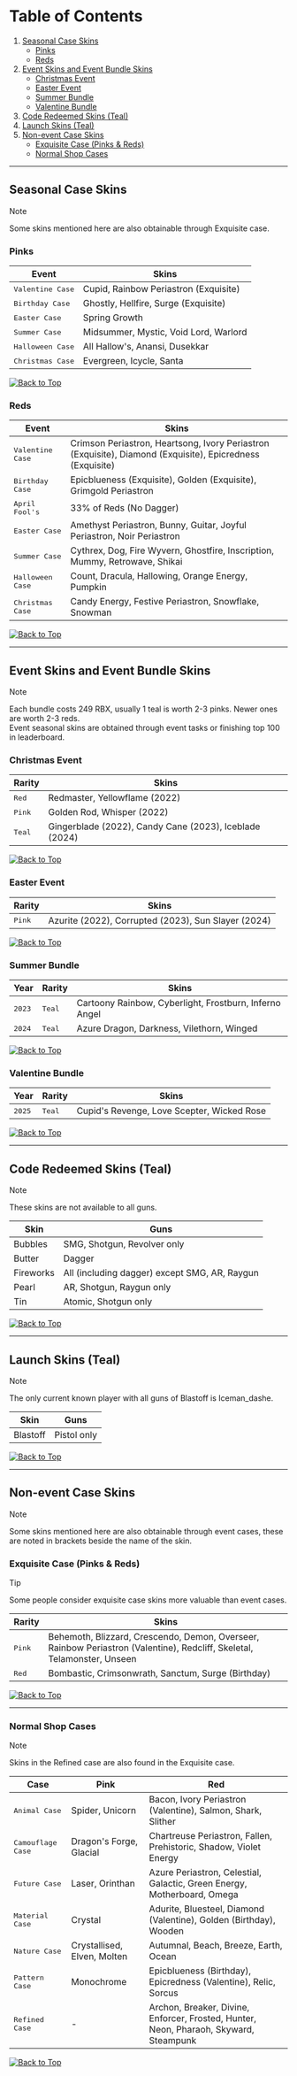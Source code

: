 # Table of Contents  

1. [Seasonal Case Skins](#seasonal-case-skins)  
   - [Pinks](#pinks)  
   - [Reds](#reds)  
2. [Event Skins and Event Bundle Skins](#event-skins-and-event-bundle-skins)  
   - [Christmas Event](#christmas-event)  
   - [Easter Event](#easter-event)  
   - [Summer Bundle](#summer-bundle)  
   - [Valentine Bundle](#valentine-bundle)  
3. [Code Redeemed Skins (Teal)](#code-redeemed-skins-teal)  
4. [Launch Skins (Teal)](#launch-skins-teal)  
5. [Non-event Case Skins](#non-event-case-skins)  
   - [Exquisite Case (Pinks & Reds)](#exquisite-case-pinks--reds)  
   - [Normal Shop Cases](#normal-shop-cases)  

---

## Seasonal Case Skins  

> [!NOTE]  
> Some skins mentioned here are also obtainable through Exquisite case.  

### Pinks  

| Event                     | Skins                                 |
|---------------------------|---------------------------------------|
| <kbd>Valentine Case</kbd> | Cupid, Rainbow Periastron (Exquisite) |
| <kbd>Birthday Case</kbd>  | Ghostly, Hellfire, Surge (Exquisite)  |
| <kbd>Easter Case</kbd>    | Spring Growth                         |
| <kbd>Summer Case</kbd>    | Midsummer, Mystic, Void Lord, Warlord |
| <kbd>Halloween Case</kbd> | All Hallow's, Anansi, Dusekkar       |
| <kbd>Christmas Case</kbd> | Evergreen, Icycle, Santa              |

<a href="#table-of-contents">
   <img src="https://img.shields.io/badge/Back%20to%20Top-000000?style=for-the-badge&logo=github&logoColor=white" alt="Back to Top">
</a> 

### Reds  

| Event                     | Skins                                                                                                     |
|---------------------------|-----------------------------------------------------------------------------------------------------------|
| <kbd>Valentine Case</kbd> | Crimson Periastron, Heartsong, Ivory Periastron (Exquisite), Diamond (Exquisite), Epicredness (Exquisite) |
| <kbd>Birthday Case</kbd>  | Epicblueness (Exquisite), Golden (Exquisite), Grimgold Periastron                                         |
| <kbd>April Fool's</kbd>   | 33% of Reds (No Dagger)                                                                                   |
| <kbd>Easter Case</kbd>    | Amethyst Periastron, Bunny, Guitar, Joyful Periastron, Noir Periastron                                    |
| <kbd>Summer Case</kbd>    | Cythrex, Dog, Fire Wyvern, Ghostfire, Inscription, Mummy, Retrowave, Shikai                               |
| <kbd>Halloween Case</kbd> | Count, Dracula, Hallowing, Orange Energy, Pumpkin                                                         |
| <kbd>Christmas Case</kbd> | Candy Energy, Festive Periastron, Snowflake, Snowman                                                      |

<a href="#table-of-contents">
   <img src="https://img.shields.io/badge/Back%20to%20Top-000000?style=for-the-badge&logo=github&logoColor=white" alt="Back to Top">
</a>

---

## Event Skins and Event Bundle Skins  

> [!NOTE]  
> Each bundle costs 249 RBX, usually 1 teal is worth 2-3 pinks. Newer ones are worth 2-3 reds.  
> Event seasonal skins are obtained through event tasks or finishing top 100 in leaderboard.  

### Christmas Event  

| Rarity          | Skins                                                  |
|-----------------|--------------------------------------------------------|
| <kbd>Red</kbd>  | Redmaster, Yellowflame (2022)                          |
| <kbd>Pink</kbd> | Golden Rod, Whisper (2022)                             |
| <kbd>Teal</kbd> | Gingerblade (2022), Candy Cane (2023), Iceblade (2024) |

<a href="#table-of-contents">
   <img src="https://img.shields.io/badge/Back%20to%20Top-000000?style=for-the-badge&logo=github&logoColor=white" alt="Back to Top">
</a>

### Easter Event  

| Rarity          | Skins                                               |
|-----------------|-----------------------------------------------------|
| <kbd>Pink</kbd> | Azurite (2022), Corrupted (2023), Sun Slayer (2024) |

<a href="#table-of-contents">
   <img src="https://img.shields.io/badge/Back%20to%20Top-000000?style=for-the-badge&logo=github&logoColor=white" alt="Back to Top">
</a>

### Summer Bundle  

| Year            | Rarity          | Skins                                                  |
|-----------------|-----------------|--------------------------------------------------------|
| <kbd>2023</kbd> | <kbd>Teal</kbd> | Cartoony Rainbow, Cyberlight, Frostburn, Inferno Angel |
| <kbd>2024</kbd> | <kbd>Teal</kbd> | Azure Dragon, Darkness, Vilethorn, Winged              |

<a href="#table-of-contents">
   <img src="https://img.shields.io/badge/Back%20to%20Top-000000?style=for-the-badge&logo=github&logoColor=white" alt="Back to Top">
</a>

### Valentine Bundle  

| Year            | Rarity           | Skins                                      |
|-----------------|------------------|--------------------------------------------|
| <kbd>2025</kbd> | <kbd>Teal</kbd>  | Cupid's Revenge, Love Scepter, Wicked Rose |

<a href="#table-of-contents">
   <img src="https://img.shields.io/badge/Back%20to%20Top-000000?style=for-the-badge&logo=github&logoColor=white" alt="Back to Top">
</a>

---

## Code Redeemed Skins (Teal)  

> [!NOTE]  
> These skins are not available to all guns.  

| Skin      | Guns                                          |
|-----------|-----------------------------------------------|
| Bubbles   | SMG, Shotgun, Revolver only                   |
| Butter    | Dagger                                        |
| Fireworks | All (including dagger) except SMG, AR, Raygun |
| Pearl     | AR, Shotgun, Raygun only                      |
| Tin       | Atomic, Shotgun only                          |

<a href="#table-of-contents">
   <img src="https://img.shields.io/badge/Back%20to%20Top-000000?style=for-the-badge&logo=github&logoColor=white" alt="Back to Top">
</a> 

---

## Launch Skins (Teal)  

> [!NOTE]  
> The only current known player with all guns of Blastoff is Iceman_dashe.  

| Skin     | Guns        |
|----------|-------------|
| Blastoff | Pistol only |

<a href="#table-of-contents">
   <img src="https://img.shields.io/badge/Back%20to%20Top-000000?style=for-the-badge&logo=github&logoColor=white" alt="Back to Top">
</a>

---

## Non-event Case Skins  

> [!NOTE]  
> Some skins mentioned here are also obtainable through event cases, these are noted in brackets beside the name of the skin.  

### Exquisite Case (Pinks & Reds)  

> [!TIP]  
> Some people consider exquisite case skins more valuable than event cases.  

| Rarity          | Skins                                                                                                                   |
|-----------------|-------------------------------------------------------------------------------------------------------------------------|
| <kbd>Pink</kbd> | Behemoth, Blizzard, Crescendo, Demon, Overseer, Rainbow Periastron (Valentine), Redcliff, Skeletal, Telamonster, Unseen |
| <kbd>Red</kbd>  | Bombastic, Crimsonwrath, Sanctum, Surge (Birthday)                                                                      |

<a href="#table-of-contents">
   <img src="https://img.shields.io/badge/Back%20to%20Top-000000?style=for-the-badge&logo=github&logoColor=white" alt="Back to Top">
</a>

---

### Normal Shop Cases  

> [!NOTE]  
> Skins in the Refined case are also found in the Exquisite case.  

| Case                       | Pink                        | Red                                                                                   |
|----------------------------|-----------------------------|---------------------------------------------------------------------------------------|
| <kbd>Animal Case</kbd>     | Spider, Unicorn             | Bacon, Ivory Periastron (Valentine), Salmon, Shark, Slither                           |
| <kbd>Camouflage Case</kbd> | Dragon's Forge, Glacial     | Chartreuse Periastron, Fallen, Prehistoric, Shadow, Violet Energy                     |
| <kbd>Future Case</kbd>     | Laser, Orinthan             | Azure Periastron, Celestial, Galactic, Green Energy, Motherboard, Omega               |
| <kbd>Material Case</kbd>   | Crystal                     | Adurite, Bluesteel, Diamond (Valentine), Golden (Birthday), Wooden                    |
| <kbd>Nature Case</kbd>     | Crystallised, Elven, Molten | Autumnal, Beach, Breeze, Earth, Ocean                                                 |
| <kbd>Pattern Case</kbd>    | Monochrome                  | Epicblueness (Birthday), Epicredness (Valentine), Relic, Sorcus                       |
| <kbd>Refined Case</kbd>    | -                           | Archon, Breaker, Divine, Enforcer, Frosted, Hunter, Neon, Pharaoh, Skyward, Steampunk |

<a href="#table-of-contents">
   <img src="https://img.shields.io/badge/Back%20to%20Top-000000?style=for-the-badge&logo=github&logoColor=white" alt="Back to Top">
</a>
